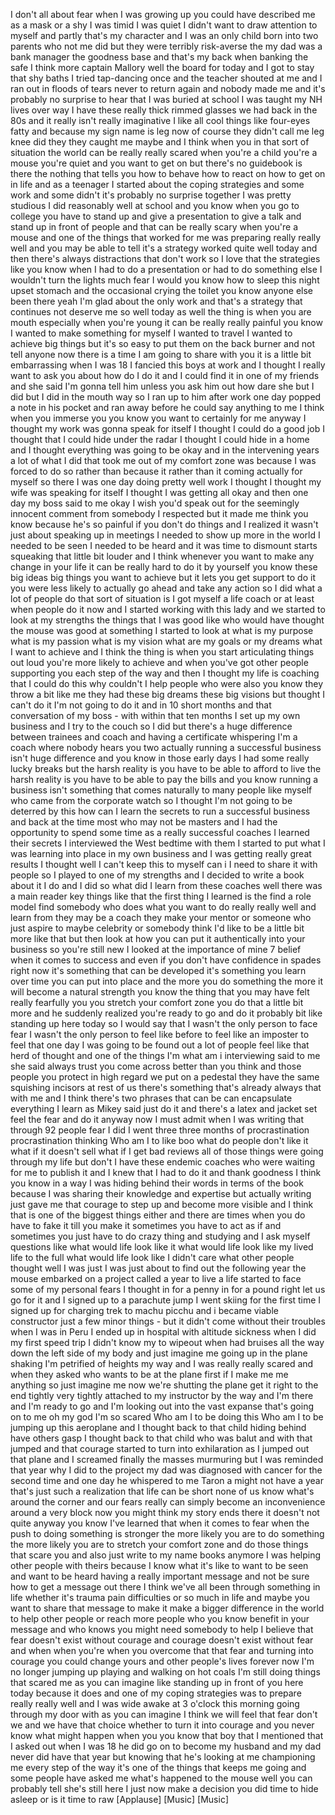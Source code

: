 
I don&#39;t all about fear when I was
growing up you could have described me
as a mask or a shy I was timid I was
quiet I didn&#39;t want to draw attention to
myself and partly that&#39;s my character
and I was an only child born into two
parents who not me did but they were
terribly risk-averse the my dad was a
bank manager the goodness base and
that&#39;s my back when banking the safe I
think more captain Mallory well the
board for today and I got to stay that
shy baths
I tried tap-dancing once and the teacher
shouted at me and I ran out in floods of
tears never to return again and nobody
made me
and it&#39;s probably no surprise to hear
that I was buried at school I was taught
my NH lives over way I have these really
thick rimmed glasses we had back in the
80s and it really isn&#39;t really
imaginative
I like all cool things like four-eyes
fatty and because my sign name is leg
now of course they didn&#39;t call me leg
knee did they they caught me maybe and I
think when you in that sort of situation
the world can be really really scared
when you&#39;re a child you&#39;re a mouse
you&#39;re quiet and you want to get on but
there&#39;s no guidebook is there the
nothing that tells you how to behave how
to react on how to get on in life and as
a teenager I started about the coping
strategies and some work and some didn&#39;t
it&#39;s probably no surprise together I was
pretty studious I did reasonably well at
school and you know when you go to
college you have to stand up and give a
presentation to give a talk and stand up
in front of people and that can be
really scary when you&#39;re a mouse and one
of the things that worked for me was
preparing really really well and you may
be able to tell it&#39;s a strategy
worked quite well today and then there&#39;s
always distractions that don&#39;t work so I
love that the strategies like you know
when I had to do a presentation or had
to do something else I wouldn&#39;t turn the
lights much fear I would you know how to
sleep this night upset stomach and the
occasional crying the toilet you know
anyone else been there yeah I&#39;m glad
about the only work and that&#39;s a
strategy that continues not deserve me
so well today as well the thing is when
you are mouth especially when you&#39;re
young it can be really really painful
you know I wanted to make something for
myself I wanted to travel I wanted to
achieve big things but it&#39;s so easy to
put them on the back burner and not tell
anyone
now there is a time I am going to share
with you it is a little bit embarrassing
when I was 18 I fancied this boys at
work and I thought I really want to ask
you about how do I do it and I could
find it in one of my friends and she
said I&#39;m gonna tell him unless you ask
him out
how dare she but I did but I did in the
mouth way so I ran up to him after work
one day popped a note in his pocket and
ran away before he could say anything to
me I think when you immerse you you know
you want to certainly for me anyway I
thought my work was gonna speak for
itself I thought I could do a good job I
thought that I could hide under the
radar I thought I could hide in a home
and I thought everything was going to be
okay
and in the intervening years a lot of
what I did that took me out of my
comfort zone was because I was forced to
do so rather than because it rather than
it coming actually for myself so there I
was one day doing pretty well work I
thought I thought my wife was speaking
for itself I thought I was getting all
okay and then one day my boss said to me
okay I wish you&#39;d speak out for the
seemingly innocent comment from somebody
I respected but it made me think you
know because he&#39;s so painful if you
don&#39;t do things and I realized it wasn&#39;t
just about speaking up in meetings I
needed to show up more in the world
I needed to be seen I needed to be heard
and it was time to dismount starts
squeaking that little bit louder and I
think whenever you want to make any
change in your life it can be really
hard to do it by yourself
you know these big ideas big things you
want to achieve but it lets you get
support to do it you were less likely to
actually go ahead and take any action so
I did what a lot of people do that sort
of situation is I got myself a life
coach or at least when people do it now
and I started working with this lady and
we started to look at my strengths the
things that I was good like who would
have thought the mouse was good at
something I started to look at what is
my purpose what is my passion what is my
vision what are my goals or my dreams
what I want to achieve and I think the
thing is when you start articulating
things out loud you&#39;re more likely to
achieve and when you&#39;ve got other people
supporting you each step of the way and
then I thought my life is coaching that
I could do this
why couldn&#39;t I help people who were also
you know they throw a bit like me they
had these big dreams these big visions
but thought I can&#39;t do it I&#39;m not going
to do it and in 10 short months and that
conversation of my boss - with within
that ten months I set up my own business
and I try
to the couch so I did but there&#39;s a huge
difference between trainees and coach
and having a certificate whispering I&#39;m
a coach where nobody hears you two
actually running a successful business
isn&#39;t huge difference and you know in
those early days I had some really lucky
breaks but the harsh reality is you have
to be able to afford to live the harsh
reality is you have to be able to pay
the bills and you know running a
business isn&#39;t something that comes
naturally to many people like myself who
came from the corporate watch so I
thought I&#39;m not going to be deterred by
this how can I learn the secrets to run
a successful business and back at the
time most who may not be masters and I
had the opportunity to spend some time
as a really successful coaches I learned
their secrets I interviewed the West
bedtime with them I started to put what
I was learning into place in my own
business and I was getting really great
results
I thought well I can&#39;t keep this to
myself can i I need to share it with
people so I played to one of my
strengths and I decided to write a book
about it I do and I did so what did I
learn from these coaches well there was
a main reader key things like that the
first thing I learned is the find a role
model find somebody who does what you
want to do really really well and learn
from they may be a coach they make your
mentor or someone who just aspire to
maybe celebrity or somebody think I&#39;d
like to be a little bit more like that
but then look at how you can put it
authentically into your business so
you&#39;re still new I looked at the
importance of mine 7 belief when it
comes to success and even if you don&#39;t
have confidence in spades right now it&#39;s
something that can be developed it&#39;s
something you learn over time you can
put into place
and the more you do something the more
it will become a natural strength you
know the thing that you may have felt
really fearfully you
you stretch your comfort zone you do
that a little bit more and he suddenly
realized you&#39;re ready to go and do it
probably bit like standing up here today
so I would say that I wasn&#39;t the only
person to face fear I wasn&#39;t the only
person to feel like before to feel like
an imposter to feel that one day I was
going to be found out a lot of people
feel like that herd of thought and one
of the things I&#39;m what am i interviewing
said to me she said always trust you
come across better than you think and
those people you protect in high regard
we put on a pedestal they have the same
squishing incisors at rest of us there&#39;s
something that&#39;s already always that
with me and I think there&#39;s two phrases
that can be can encapsulate everything I
learn as Mikey said just do it and
there&#39;s a latex and jacket set
feel the fear and do it anyway now I
must admit when I was writing that
through 92 people fear I did I went
three three months of procrastination
procrastination thinking Who am I to
like boo what do people don&#39;t like it
what if it doesn&#39;t sell what if I get
bad reviews all of those things were
going through my life but don&#39;t I have
these endemic coaches who were waiting
for me to publish it and I knew that I
had to do it and thank goodness I think
you know in a way I was hiding behind
their words in terms of the book because
I was sharing their knowledge and
expertise but actually writing just gave
me that courage to step up and become
more visible and I think that is one of
the biggest things either and there are
times when you do have to fake it till
you make it
sometimes you have to act as if and
sometimes you just have to do crazy
thing and studying and I ask myself
questions like what would life look like
it
what would life look like my lived life
to the full what would life look like I
didn&#39;t care what other people thought
well I was just I was just about to find
out
the following year the mouse embarked on
a project called a year to live a life
started to face some of my personal
fears I thought in for a penny in for a
pound right let us go for it and I
signed up to a parachute jump I went
skiing for the first time I signed up
for charging trek to machu picchu and i
became viable constructor just a few
minor things - but it didn&#39;t come
without their troubles when I was in
Peru I ended up in hospital with
altitude sickness when I did my first
speed trip I didn&#39;t know my to wipeout
when had bruises all the way down the
left side of my body and just imagine me
going up in the plane shaking I&#39;m
petrified of heights my way and I was
really really scared and when they asked
who wants to be at the plane first if I
make me me anything so just imagine me
now we&#39;re shutting the plane get it
right to the end
tightly very tightly attached to my
instructor by the way and I&#39;m there and
I&#39;m ready to go and I&#39;m looking out into
the vast expanse that&#39;s going on to me
oh my god I&#39;m so scared
Who am I to be doing this Who am I to be
jumping up this aeroplane and I thought
back to that child hiding behind have
others gasp I thought back to that child
who was balut
and with that jumped and that courage
started to turn into exhilaration as I
jumped out that plane and I screamed
finally the masses murmuring but I was
reminded that year why I did
to the project my dad was diagnosed with
cancer for the second time and one day
he whispered to me
Taron a might not have a year that&#39;s
just such a realization that life can be
short
none of us know what&#39;s around the corner
and our fears really can simply become
an inconvenience around a very block now
you might think my story ends there it
doesn&#39;t not quite anyway you know I&#39;ve
learned that when it comes to fear when
the push to doing something is stronger
the more likely you are to do something
the more likely you are to stretch your
comfort zone and do those things that
scare you
and also just write to my name books
anymore
I was helping other people with theirs
because I know what it&#39;s like to want to
be seen and want to be heard having a
really important message and not be sure
how to get a message out there I think
we&#39;ve all been through something in life
whether it&#39;s trauma pain difficulties or
so much in life and maybe you want to
share that message to make it make a
bigger difference in the world
to help other people or reach more
people who you know benefit in your
message and who knows you might need
somebody to help
I believe that fear doesn&#39;t exist
without courage and courage doesn&#39;t
exist without fear and when when you&#39;re
when you overcome that that fear and
turning into courage you could change
yours and other people&#39;s lives forever
now I&#39;m no longer jumping up playing and
walking on hot coals I&#39;m still doing
things that scared me as you can imagine
like standing up in front of you here
today because it does and one of my
coping strategies was to prepare really
really well and I was wide awake at 3
o&#39;clock this morning going through my
door with as you can imagine I think we
will feel that fear don&#39;t we and we have
that choice whether to turn it into
courage and you never know what might
happen when you
you know that boy that I mentioned that
I asked out when I was 18 he did go on
to become my husband and my dad never
did have that year but knowing that he&#39;s
looking at me championing me every step
of the way
it&#39;s one of the things that keeps me
going and some people have asked me
what&#39;s happened to the mouse well you
can probably tell she&#39;s still here I
just now make a decision you did time to
hide asleep or is it time to raw
[Applause]
[Music]
[Music]
